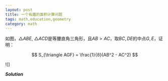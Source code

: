 ```yaml
---
layout: post
title: 一个有趣的面积计算问题
tags: math,education,geometry
category: math
---
```



如图，$\triangle ABE$, $\triangle ACD$是等腰直角三角形，且$AB > AC$，取$BC, DE$的中点$G, E$，证明：

$$
    S_{\triangle AGF} = \frac{1}{8}(AB^2 - AC^2)
$$

![]

***Solution***

